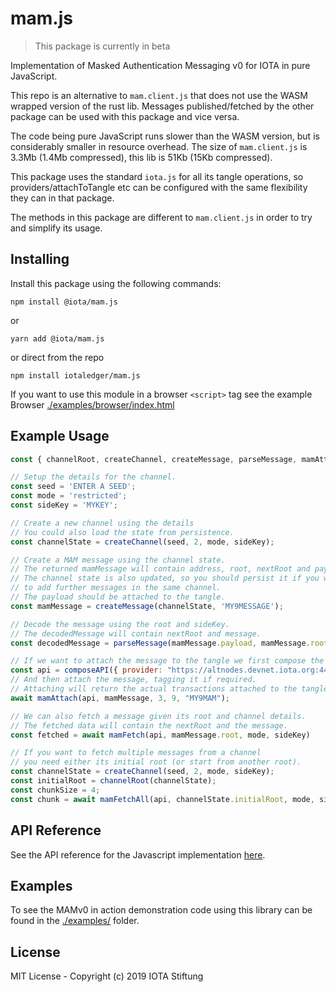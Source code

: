 # mam.js

> This package is currently in beta

Implementation of Masked Authentication Messaging v0 for IOTA in pure JavaScript.

This repo is an alternative to `mam.client.js` that does not use the WASM wrapped version of the rust lib. Messages published/fetched by the other package can be used with this package and vice versa.

The code being pure JavaScript runs slower than the WASM version, but is considerably smaller in resource overhead. The size of `mam.client.js` is 3.3Mb (1.4Mb compressed), this lib is 51Kb (15Kb compressed).

This package uses the standard `iota.js` for all its tangle operations, so providers/attachToTangle etc can be configured with the same flexibility they can in that package.

The methods in this package are different to `mam.client.js` in order to try and simplify its usage.

## Installing

Install this package using the following commands:

```shell
npm install @iota/mam.js
```

or

```shell
yarn add @iota/mam.js
```

or direct from the repo

```shell
npm install iotaledger/mam.js
```

If you want to use this module in a browser `<script>` tag see the example Browser [./examples/browser/index.html](./examples/browser/index.html)

## Example Usage

```js
const { channelRoot, createChannel, createMessage, parseMessage, mamAttach, mamFetch, mamFetchAll } = require('@iota/mam.js');

// Setup the details for the channel.
const seed = 'ENTER A SEED';
const mode = 'restricted';
const sideKey = 'MYKEY';

// Create a new channel using the details
// You could also load the state from persistence.
const channelState = createChannel(seed, 2, mode, sideKey);

// Create a MAM message using the channel state.
// The returned mamMessage will contain address, root, nextRoot and payload.
// The channel state is also updated, so you should persist it if you want
// to add further messages in the same channel.
// The payload should be attached to the tangle.
const mamMessage = createMessage(channelState, 'MY9MESSAGE');

// Decode the message using the root and sideKey.
// The decodedMessage will contain nextRoot and message.
const decodedMessage = parseMessage(mamMessage.payload, mamMessage.root, sideKey);

// If we want to attach the message to the tangle we first compose the API
const api = composeAPI({ provider: "https://altnodes.devnet.iota.org:443" });
// And then attach the message, tagging it if required.
// Attaching will return the actual transactions attached to the tangle if you need them.
await mamAttach(api, mamMessage, 3, 9, "MY9MAM");

// We can also fetch a message given its root and channel details.
// The fetched data will contain the nextRoot and the message.
const fetched = await mamFetch(api, mamMessage.root, mode, sideKey)

// If you want to fetch multiple messages from a channel
// you need either its initial root (or start from another root).
const channelState = createChannel(seed, 2, mode, sideKey);
const initialRoot = channelRoot(channelState);
const chunkSize = 4;
const chunk = await mamFetchAll(api, channelState.initialRoot, mode, sideKey, chunkSize);
```

## API Reference

See the API reference for the Javascript implementation [here](./docs/api.md).

## Examples

To see the MAMv0 in action demonstration code using this library can be found in the [./examples/](./examples/README.md) folder.

## License

MIT License - Copyright (c) 2019 IOTA Stiftung
